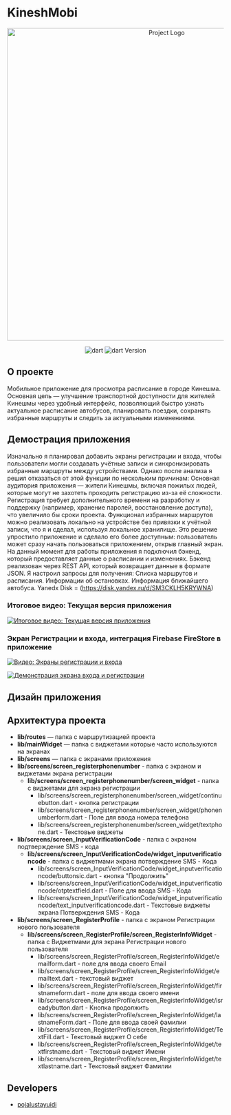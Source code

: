 # KineshMobi



<p align="center">
      <img src="https://i.ibb.co/JFMJzxhY/logo1.png" alt= "Project Logo" width="726">
</p>

<p align="center">
   <img src="https://img.shields.io/badge/Dart%20%20-green" alt="dart">
   <img src="https://img.shields.io/badge/version%20-%203.5.4%20(stable)-blue" alt="dart Version">
</p>

## О проекте

Мобильное приложение для просмотра расписание в городе Кинешма.
Основная цель — улучшение транспортной доступности для жителей Кинешмы через удобный интерфейс, позволяющий быстро узнать актуальное расписание автобусов, планировать поездки, сохранять избранные маршруты  и следить за актуальными изменениями.

## Демострация приложения
Изначально я планировал добавить экраны регистрации и входа, чтобы пользователи могли создавать учётные записи и синхронизировать избранные маршруты между устройствами. Однако после анализа я решил отказаться от этой функции по нескольким причинам:
Основная аудитория приложения — жители Кинешмы, включая пожилых людей, которые могут не захотеть проходить регистрацию из-за её сложности.
Регистрация требует дополнительного времени на разработку и поддержку (например, хранение паролей, восстановление доступа), что увеличило бы сроки проекта.
Функционал избранных маршрутов можно реализовать локально на устройстве без привязки к учётной записи, что я и сделал, используя локальное хранилище. Это решение упростило приложение и сделало его более доступным: пользователь может сразу начать пользоваться приложением, открыв главный экран.
На данный момент для работы приложения я подключил бэкенд, который предоставляет данные о расписании и изменениях. Бэкенд реализован через REST API, который возвращает данные в формате JSON. Я настроил запросы для получения:
Списка маршрутов и расписания.
Информации об остановках.
Информация ближайшего автобуса.
Yanedx Disk = (https://disk.yandex.ru/d/SM3CKLH5KRYWNA)
### Итоговое видео: Текущая версия приложения
[![Итоговое видео: Текущая версия приложения](https://img.youtube.com/vi/CqOgqNgTT30/0.jpg)](https://www.youtube.com/watch?v=CqOgqNgTT30)

### Экран Регистрации и входа, интеграция Firebase FireStore в приложение
[![Видео: Экраны регистрации и входа](https://img.youtube.com/vi/2WZKiYzL9ic/0.jpg)](https://www.youtube.com/watch?v=2WZKiYzL9ic)

[![Демонстрация экрана входа и регистрации](https://img.youtube.com/vi/CqOgqNgTT30/0.jpg)](https://www.youtube.com/watch?v=CqOgqNgTT30)
## Дизайн приложения





## Архитектура проекта
- **lib/routes** — папка с маршрутизацией проекта 
- **lib/mainWidget** — папка с виджетами которые часто используются на экранах
- **lib/screens** — папка с экранами приложения
- **lib/screens/screen_registerphonenumber** - папка с экраном и виджетами экрана регистрации
     - **lib/screens/screen_registerphonenumber/screen_widget** - папка с виджетами для экрана регистрации 
        - lib/screens/screen_registerphonenumber/screen_widget/continuebutton.dart - кнопка регистрации
        - lib/screens/screen_registerphonenumber/screen_widget/phonenumberform.dart - Поле для ввода номера телефона
        - lib/screens/screen_registerphonenumber/screen_widget/textphone.dart - Текстовые виджеты
- **lib/screens/screen_InputVerificationCode** - папка с экраном  подтверждение SMS - кода
   - **lib/screens/screen_InputVerificationCode/widget_inputverificationcode** - папка с виджетмами экрана потверждение SMS - Кода
       - lib/screens/screen_InputVerificationCode/widget_inputverificationcode/buttonsic.dart - кнопка "Продолжить"
       - lib/screens/screen_InputVerificationCode/widget_inputverificationcode/otptextfield.dart - Поле для ввода SMS - Кода
       - lib/screens/screen_InputVerificationCode/widget_inputverificationcode/text_inputverificationcode.dart - Текстовые виджеты экрана Потверждения SMS - Кода
- **lib/screens/screen_RegisterProfile** - папка с экраном  Регистрации нового пользователя
  - **lib/screens/screen_RegisterProfile/screen_RegisterInfoWidget** - папка с Виджетмами для экрана Регистрации нового пользователя
    - lib/screens/screen_RegisterProfile/screen_RegisterInfoWidget/emailform.dart - поле для ввода своего Email
    - lib/screens/screen_RegisterProfile/screen_RegisterInfoWidget/emailtext.dart - текстовый виджет
    - lib/screens/screen_RegisterProfile/screen_RegisterInfoWidget/firstnameform.dart - поле для ввода своего имени
    - lib/screens/screen_RegisterProfile/screen_RegisterInfoWidget/isreadybutton.dart - Кнопка продолжить
    - lib/screens/screen_RegisterProfile/screen_RegisterInfoWidget/lastnameForm.dart - Поле для ввода своей фамилии
    - lib/screens/screen_RegisterProfile/screen_RegisterInfoWidget/TextFill.dart - Текстовый виджет О себе
    - lib/screens/screen_RegisterProfile/screen_RegisterInfoWidget/textfirstname.dart - Текстовый виджет Имени
    - lib/screens/screen_RegisterProfile/screen_RegisterInfoWidget/textlastname.dart - Текстовый виджет Фамилии
## Developers

- [pojalustayuidi](https://github.com/pojalustayuidi)

